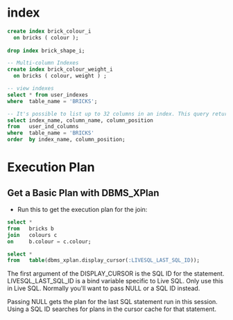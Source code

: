 # index
```sql
create index brick_colour_i 
  on bricks ( colour );
 
drop index brick_shape_i;

-- Multi-column Indexes
create index brick_colour_weight_i 
  on bricks ( colour, weight ) ;

-- view indexes
select * from user_indexes
where  table_name = 'BRICKS';

-- It's possible to list up to 32 columns in an index. This query returns the indexes on BRICKS and a list of their columns:
select index_name, column_name, column_position 
from   user_ind_columns
where  table_name = 'BRICKS'
order  by index_name, column_position;
```

# Execution Plan
## Get a Basic Plan with DBMS_XPlan
- Run this to get the execution plan for the join:

```sql
select *
from   bricks b
join   colours c
on     b.colour = c.colour;

select * 
from   table(dbms_xplan.display_cursor(:LIVESQL_LAST_SQL_ID));
```
The first argument of the DISPLAY_CURSOR is the SQL ID for the statement. LIVESQL_LAST_SQL_ID is a bind variable specific to Live SQL. Only use this in Live SQL. Normally you'll want to pass NULL or a SQL ID instead.

Passing NULL gets the plan for the last SQL statement run in this session. Using a SQL ID searches for plans in the cursor cache for that statement.


